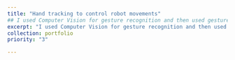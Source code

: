 ```yaml
---
title: "Hand tracking to control robot movements"
## I used Computer Vision for gesture recognition and then used gestures to control a robot!
excerpt: "I used Computer Vision for gesture recognition and then used gestures to control a robot! <br/><img src='/images/ezgif-5-b6b85d1aab.gif' style='width:2000px;'>"
collection: portfolio
priority: "3"

---
```

